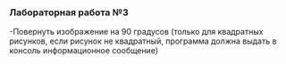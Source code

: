 
### Лабораторная работа №3
-Повернуть изображение на 90 градусов (только для квадратных рисунков, если
рисунок не квадратный, программа должна выдать в консоль информационное
сообщение)
